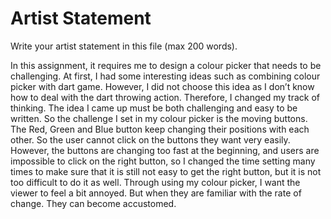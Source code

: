 # Artist Statement

Write your artist statement in this file (max 200 words).

In this assignment, it requires me to design a colour picker that needs to be challenging. At first, I had some interesting ideas such as combining colour picker with dart game. However, I did not choose this idea as I don’t know how to deal with the dart throwing action. Therefore, I changed my track of thinking. The idea I came up must be both challenging and easy to be written. So the challenge I set in my colour picker is the moving buttons. The Red, Green and Blue button keep changing their positions with each other. So the user cannot click on the buttons they want very easily. However, the buttons are changing too fast at the beginning, and users are impossible to click on the right button, so I changed the time setting many times to make sure that it is still not easy to get the right button, but it is not too difficult to do it as well. Through using my colour picker, I want the viewer to feel a bit annoyed. But when they are familiar with the rate of change. They can become accustomed.
